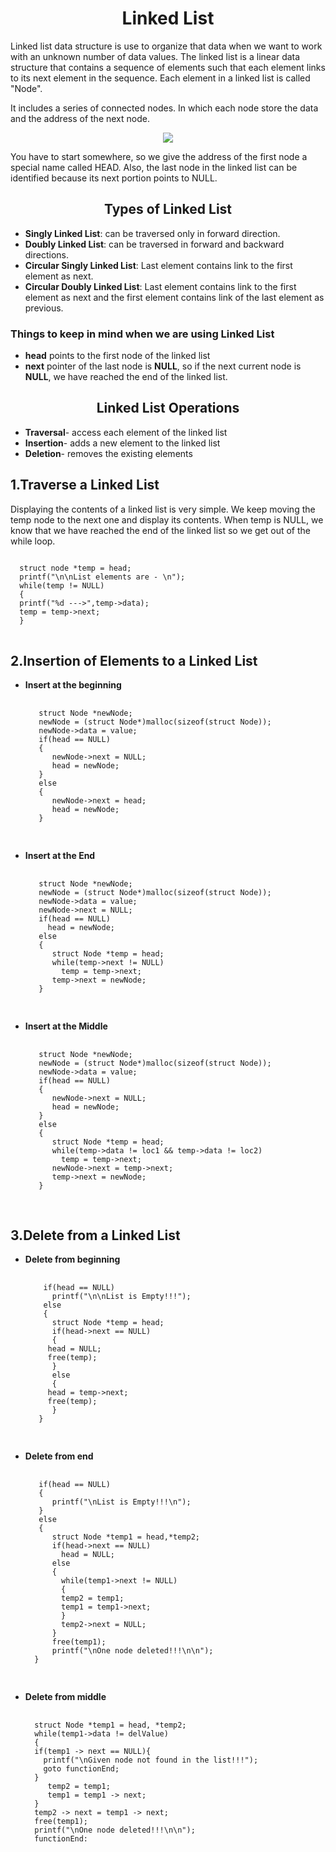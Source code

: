 <h1 align='center'>Linked List</h1>
<p>Linked list data structure is use to organize that data when we want to work with an unknown number of data values. The linked list is a linear data structure that contains a sequence of elements such that each element links to its next element in the sequence. Each element in a linked list is called "Node".</p>
<p>It includes a series of connected nodes. In which each node store the data and the address of the next node.</p> 
<div align='center'>
  <img src="https://www.alphacodingskills.com/imgfiles/linked-list.PNG">
</div>  
<p>You have to start somewhere, so we give the address of the first node a special name called HEAD. Also, the last node in the linked list can be identified because its next portion points to NULL.</p>
<h2 align='center'>Types of Linked List</h2>
<ul>
  <li><b>Singly Linked List</b>: can be traversed only in forward direction.</li>
  <li><b>Doubly Linked List</b>: can be traversed in forward and backward directions.</li>
  <li><b>Circular Singly Linked List</b>: Last element contains link to the first element as next.</li>
  <li><b>Circular Doubly Linked List</b>: Last element contains link to the first element as next and the first element contains link of the last element as previous.</li>
</ul>
<h3>Things to keep in mind when we are using Linked List</h3>
<ul>
  <li><b>head</b> points to the first node of the linked list</li>
	<li><b>next</b> pointer of the last node is <b>NULL</b>, so if the next current node is <b>NULL</b>, we have reached the end of the linked list.</li>
</ul>
<h2 align='center'>Linked List Operations</h2>
<ul>
  <li><b>Traversal</b>- access each element of the linked list</li>
	<li><b>Insertion</b>- adds a new element to the linked list</li>
	<li><b>Deletion</b>- removes the existing elements</li>
</ul>
<h2>1.Traverse a Linked List</h2>
<p>Displaying the contents of a linked list is very simple. We keep moving the temp node to the next one and display its contents.
When temp is NULL, we know that we have reached the end of the linked list so we get out of the while loop.</p>
<pre>
<code>
  struct node *temp = head;
  printf("\n\nList elements are - \n");
  while(temp != NULL)
  {
  printf("%d --->",temp->data);
  temp = temp->next;
  }
</code>
</pre>
<h2>2.Insertion of Elements to a Linked List</h2>
<ul>
  <li><b>Insert at the beginning</b></li>
  <pre>
  <code>
   struct Node *newNode;
   newNode = (struct Node*)malloc(sizeof(struct Node));
   newNode->data = value;
   if(head == NULL)
   {
      newNode->next = NULL;
      head = newNode;
   }
   else
   {
      newNode->next = head;
      head = newNode;
   }
  </code>
  </pre>
  <li><b>Insert at the End</b></li>
  <pre>
  <code>
   struct Node *newNode;
   newNode = (struct Node*)malloc(sizeof(struct Node));
   newNode->data = value;
   newNode->next = NULL;
   if(head == NULL)
	 head = newNode;
   else
   {
      struct Node *temp = head;
      while(temp->next != NULL)
	    temp = temp->next;
      temp->next = newNode;
   }
  </code>
  </pre>
  <li><b>Insert at the Middle</b></li>
  <pre>
  <code>
   struct Node *newNode;
   newNode = (struct Node*)malloc(sizeof(struct Node));
   newNode->data = value;
   if(head == NULL)
   {
      newNode->next = NULL;
      head = newNode;
   }
   else
   {
      struct Node *temp = head;
      while(temp->data != loc1 && temp->data != loc2)
	    temp = temp->next;
      newNode->next = temp->next;
      temp->next = newNode;
   }
  </code>
  </pre>
</ul>
<h2>3.Delete from a Linked List</h2>
<ul>
  <li><b>Delete from beginning</b></li>
  <pre>
  <code>
    if(head == NULL)
	  printf("\n\nList is Empty!!!");
    else
    {
      struct Node *temp = head;
      if(head->next == NULL)
      {
	 head = NULL;
	 free(temp);
      }
      else
      {
	 head = temp->next;
	 free(temp);
      }
   }
  </code>
  </pre>
  <li><b>Delete from end</b></li>
  <pre>
  <code>
   if(head == NULL)
   {
      printf("\nList is Empty!!!\n");
   }
   else
   {
      struct Node *temp1 = head,*temp2;
      if(head->next == NULL)
	    head = NULL;
      else
      {
	    while(temp1->next != NULL)
	    {
	    temp2 = temp1;
	    temp1 = temp1->next;
	    }
	    temp2->next = NULL;
      }
      free(temp1);
      printf("\nOne node deleted!!!\n\n");
  }
  </code>
  </pre>
  <li><b>Delete from middle</b></li>
  <pre>
  <code>
  struct Node *temp1 = head, *temp2;
  while(temp1->data != delValue)
  {
  if(temp1 -> next == NULL){
	printf("\nGiven node not found in the list!!!");
	goto functionEnd;
  }
     temp2 = temp1;
     temp1 = temp1 -> next;
  }
  temp2 -> next = temp1 -> next;
  free(temp1);
  printf("\nOne node deleted!!!\n\n");
  functionEnd:
  </code>
  </pre>
</ul>  
